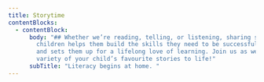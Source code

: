 ```yaml
---
title: Storytime
contentBlocks:
  - contentBlock:
      body: "## Whether we’re reading, telling, or listening, sharing stories with
        children helps them build the skills they need to be successful adults
        and sets them up for a lifelong love of learning. Join us as we bring a
        variety of your child’s favourite stories to life!"
      subTitle: "Literacy begins at home. "
---
```

